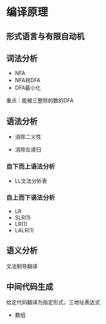 # 编译原理

## 形式语言与有限自动机

## 词法分析

- NFA
- NFA转DFA
- DFA最小化

重点：能被三整除的数的DFA

## 语法分析

- 消除二义性

- 消除左递归

### 自下而上语法分析

- LL文法分析表

### 自上而下语法分析

- LR
- SLR(1)
- LR(1)
- LALR(1)

## 语义分析

文法制导翻译

## 中间代码生成

给定代码翻译为指定形式，三地址表达式

- 数组